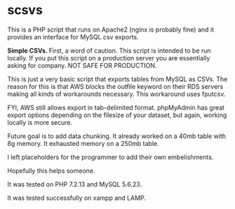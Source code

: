 # scsvs
This is a PHP script that runs on Apache2 (nginx is probably fine)
and it provides an interface for MySQL csv exports.

<b>Simple CSVs.
</b>
First, a word of caution.  This script is 
intended to be run locally.  If you put 
this script on a production server you
are essentially asking for company.
NOT SAFE FOR PRODUCTION.

This is just a very basic script that
exports tables from MySQL as CSVs.  The
reason for this is that AWS blocks the
outfile keyword on their RDS servers
making all kinds of workarounds necessary.
This workaround uses fputcsv.

FYI, AWS still allows export in tab-delimited format.
phpMyAdmin has great export options depending on the filesize 
of your dataset, but again, working locally is more secure.

Future goal is to add data chunking. It already worked on a 40mb table with 8g memory.  It exhausted memory on a 250mb table.


I left placeholders for the programmer to add their own
embelishments.

Hopefully this helps
someone.

It was tested on PHP 7.2.13 and MySQL 5.6.23.

It was tested successfully on xampp and LAMP.
